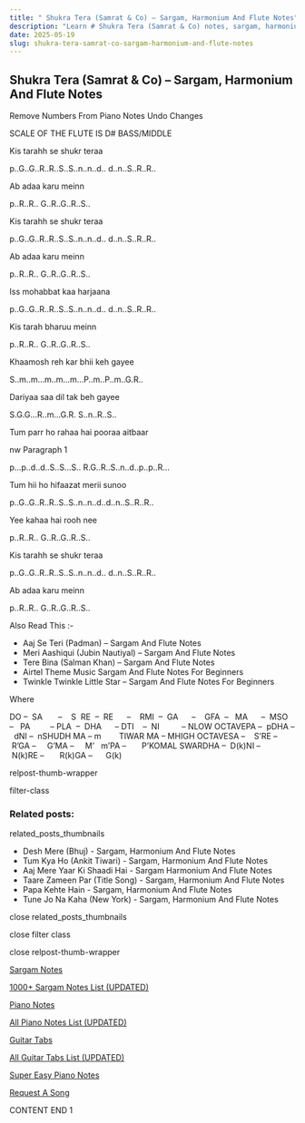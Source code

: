 ```yaml
---
title: " Shukra Tera (Samrat & Co) – Sargam, Harmonium And Flute Notes"
description: "Learn # Shukra Tera (Samrat & Co) notes, sargam, harmonium notations and flute notes. Easy step-by-step tutorial for beginners."
date: 2025-05-19
slug: shukra-tera-samrat-co-sargam-harmonium-and-flute-notes
---
```


## Shukra Tera (Samrat & Co) – Sargam, Harmonium And Flute Notes

Remove Numbers From Piano Notes
Undo Changes

SCALE OF THE FLUTE IS D# BASS/MIDDLE

Kis tarahh se shukr teraa

p..G..G..R..R..S..S..n..n..d.. d..n..S..R..R..

Ab adaa karu meinn

p..R..R.. G..R..G..R..S..

Kis tarahh se shukr teraa

p..G..G..R..R..S..S..n..n..d.. d..n..S..R..R..

Ab adaa karu meinn

p..R..R.. G..R..G..R..S..

Iss mohabbat kaa harjaana

p..G..G..R..R..S..S..n..n..d.. d..n..S..R..R..

Kis tarah bharuu meinn

p..R..R.. G..R..G..R..S..

Khaamosh reh kar bhii keh gayee

S..m..m…m..m…m…P..m..P..m..G.R..

Dariyaa saa dil tak beh gayee

S.G.G…R..m…G.R. S..n..R..S..

Tum parr ho rahaa hai pooraa aitbaar

nw Paragraph 1

p…p..d..d..S..S…S.. R.G..R..S..n..d..p..p..R…

Tum hii ho hifaazat merii sunoo

p..G..G..R..R..S..S..n..n..d..d..n..S..R..R..

Yee kahaa hai rooh nee

p..R..R.. G..R..G..R..S..

Kis tarahh se shukr teraa

p..G..G..R..R..S..S..n..n..d.. d..n..S..R..R..

Ab adaa karu meinn

p..R..R.. G..R..G..R..S..

Also Read This :-

- Aaj Se Teri (Padman) – Sargam And Flute Notes
- Meri Aashiqui (Jubin Nautiyal) – Sargam And Flute Notes
- Tere Bina (Salman Khan) – Sargam And Flute Notes
- Airtel Theme Music Sargam And Flute Notes For Beginners
- Twinkle Twinkle Little Star – Sargam And Flute Notes For Beginners

Where

DO –  SA       –    S  RE  –  RE      –    RMI  –  GA      –    GFA  –   MA      –  MSO  –   PA         – PLA  –  DHA      – DTI    –  NI          – NLOW OCTAVEPA –  pDHA –  dNI –  nSHUDH MA – m        TIWAR MA – MHIGH OCTAVESA –    S’RE –     R’GA –     G’MA –     M’   m’PA –       P’KOMAL SWARDHA –  D(k)NI –       N(k)RE –       R(k)GA –      G(k)

relpost-thumb-wrapper

filter-class

### Related posts:

related_posts_thumbnails

- Desh Mere (Bhuj) - Sargam, Harmonium And Flute Notes
- Tum Kya Ho (Ankit Tiwari) - Sargam, Harmonium And Flute Notes
- Aaj Mere Yaar Ki Shaadi Hai - Sargam Harmonium And Flute Notes
- Taare Zameen Par (Title Song) - Sargam, Harmonium And Flute Notes
- Papa Kehte Hain - Sargam, Harmonium And Flute Notes
- Tune Jo Na Kaha (New York) - Sargam, Harmonium And Flute Notes

close related_posts_thumbnails

close filter class

close relpost-thumb-wrapper

[Sargam Notes](/sargam-notes.html)

[1000+ Sargam Notes List (UPDATED)](/all-songs-list-sargam-notes.html)

[Piano Notes](/piano-notes.html)

[All Piano Notes List (UPDATED)](/all-songs-list-piano-notes.html)

[Guitar Tabs](/guitar-tabs.html)

[All Guitar Tabs List (UPDATED)](/all-songs-list-guitar-tabs.html)

[Super Easy Piano Notes](https://studywall.in/)

[Request A Song](/request-a-song.html)

CONTENT END 1

